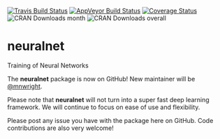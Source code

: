 [![Travis Build Status](https://travis-ci.org/bips-hb/neuralnet.svg?branch=master)](https://travis-ci.org/bips-hb/neuralnet)
[![AppVeyor Build Status](https://ci.appveyor.com/api/projects/status/github/bips-hb/neuralnet?branch=master&svg=true)](https://ci.appveyor.com/project/bips-hb/neuralnet)
[![Coverage Status](https://coveralls.io/repos/github/bips-hb/neuralnet/badge.svg?branch=master)](https://coveralls.io/github/bips-hb/neuralnet?branch=master)
![CRAN Downloads month](http://cranlogs.r-pkg.org/badges/neuralnet?color=brightgreen)
![CRAN Downloads overall](http://cranlogs.r-pkg.org/badges/grand-total/neuralnet?color=brightgreen)
# neuralnet
Training of Neural Networks

The **neuralnet** package is now on GitHub! New maintainer will be [@mnwright](https://github.com/mnwright).

Please note that **neuralnet** will not turn into a super fast deep learning framework. We will continue to focus on ease of use and flexibility.

Please post any issue you have with the package here on GitHub. Code contributions are also very welcome!  
